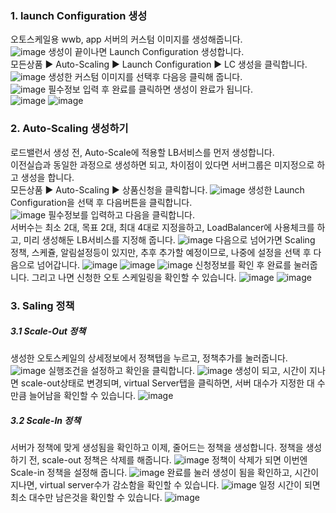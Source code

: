 ### 1. launch Configuration 생성
오토스케일용 wwb, app 서버의 커스텀 이미지를 생성해줍니다.</br>
![image](https://github.com/scp-cloudacademy/ce-advanced/assets/147478897/114fb95c-7b25-497d-a1ab-943b66d2e6c1)
생성이 끝이나면 Launch Configuration 생성합니다.</br>
모든상품 ▶ Auto-Scaling ▶ Launch Configuration ▶ LC 생성을 클릭합니다.
![image](https://github.com/scp-cloudacademy/ce-advanced/assets/147478897/537cfa12-7e54-4ce6-ad21-da582f84c3ee)
생성한 커스텀 이미지를 선택후 다음응 클릭해 줍니다.</br>
![image](https://github.com/scp-cloudacademy/ce-advanced/assets/147478897/445983ba-e7f7-4030-a063-a958a326e79a)
필수정보 입력 후 완료를 클릭하면 생성이 완료가 됩니다.</br>
![image](https://github.com/scp-cloudacademy/ce-advanced/assets/147478897/76e60076-9642-4ff6-8065-97e8c88767e7)
![image](https://github.com/scp-cloudacademy/ce-advanced/assets/147478897/b0186486-70f0-4c85-8bd4-6fb287aa18c8)

### 2. Auto-Scaling 생성하기
로드밸런서 생성 전, Auto-Scale에 적용할 LB서비스를 먼저 생성합니다.</br>
이전실습과 동일한 과정으로 생성하면 되고, 차이점이 있다면 서버그룹은 미지정으로 하고 생성을 합니다.</br>
모든상품 ▶ Auto-Scaling ▶ 상품신청을 클릭합니다.
![image](https://github.com/scp-cloudacademy/ce-advanced/assets/147478897/84d12a21-a026-442c-8086-aedaef7d0eb5)
생성한 Launch Configuration을 선택 후 다음버튼을 클릭합니다.</br>
![image](https://github.com/scp-cloudacademy/ce-advanced/assets/147478897/720d3df1-d6f7-49c7-bd2c-484e46b2038a)
필수정보를 입력하고 다음을 클릭합니다.</br>
서버수는 최소 2대, 목표 2대, 최대 4대로 지정을하고, LoadBalancer에 사용체크를 하고, 미리 생성해둔 LB서비스를 지정해 줍니다.
![image](https://github.com/scp-cloudacademy/ce-advanced/assets/147478897/762244cd-8182-48aa-9d10-a69b94bb0fc1)
다음으로 넘어가면 Scaling 정책, 스케쥴, 알림설정등이 있지만, 추후 추가할 예정이므로, 나중에 설정을 선택 후 다음으로 넘어갑니다.
![image](https://github.com/scp-cloudacademy/ce-advanced/assets/147478897/37600344-3e6b-41e8-9b20-b774aa1f8d13)
![image](https://github.com/scp-cloudacademy/ce-advanced/assets/147478897/64116bbb-4979-4b38-96e7-80e4772707b2)
![image](https://github.com/scp-cloudacademy/ce-advanced/assets/147478897/e9b77a1a-c6ab-409f-97f3-08fec503844f)
신청정보를 확인 후 완료를 눌러줍니다. 그리고 나면 신청한 오토 스케일링을 확인할 수 있습니다.
![image](https://github.com/scp-cloudacademy/ce-advanced/assets/147478897/a936926c-6e34-47f0-a096-74b1b3bec23b)
![image](https://github.com/scp-cloudacademy/ce-advanced/assets/147478897/04e9bdf5-58fc-48f8-ab29-77a64b8b2371)

### 3. Saling 정책
##### 3.1 Scale-Out 정책
생성한 오토스케일의 상세정보에서 정책탭을 누르고, 정책추가를 눌러줍니다.
![image](https://github.com/scp-cloudacademy/ce-advanced/assets/147478897/cbf1765f-6268-4c3a-9086-d7f4053fea1a)
실행조건을 설정하고 확인을 클릭합니다.
![image](https://github.com/scp-cloudacademy/ce-advanced/assets/147478897/12d88d5e-4686-4f7b-8ee0-77ec6ac53633)
생성이 되고, 시간이 지나면 scale-out상태로 변경되며, virtual Server탭을 클릭하면, 서버 대수가 지정한 대 수만큼 늘어남을 확인할 수 있습니다.
![image](https://github.com/scp-cloudacademy/ce-advanced/assets/147478897/7af5e7ad-58bf-4a12-be06-a92d61cec342)

##### 3.2 Scale-In 정책
서버가 정책에 맞게 생성됨을 확인하고 이제, 줄어드는 정책을 생성합니다. 정책을 생성하기 전, scale-out 정책은 삭제를 해줍니다.
![image](https://github.com/scp-cloudacademy/ce-advanced/assets/147478897/dcecbdec-133d-4cfe-8f86-fc970119589c)
정책이 삭제가 되면 이번엔 Scale-in 정책을 설정해 줍니다.
![image](https://github.com/scp-cloudacademy/ce-advanced/assets/147478897/8491bf0f-b7dc-405e-b455-c29bd8814b5b)
완료를 눌러 생성이 됨을 확인하고, 시간이 지나면, virtual server수가 감소함을 확인할 수 있습니다.
![image](https://github.com/scp-cloudacademy/ce-advanced/assets/147478897/2077a6bb-9acd-47de-a140-e65526994e91)
일정 시간이 되면 최소 대수만 남은것을 확인할 수 있습니다.
![image](https://github.com/scp-cloudacademy/ce-advanced/assets/147478897/efa0e7ac-4536-4b02-94fb-50b94a2677aa)




